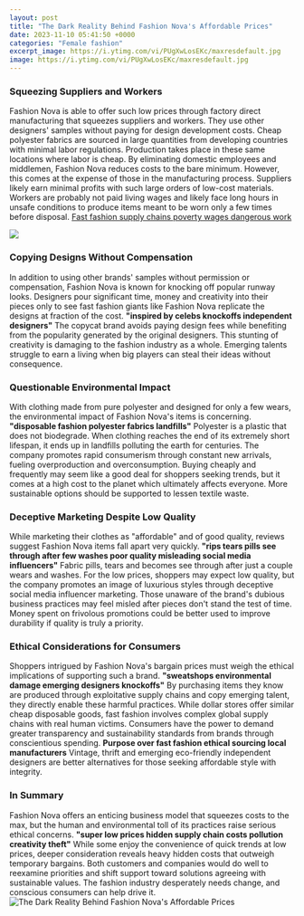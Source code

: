 ```yaml
---
layout: post
title: "The Dark Reality Behind Fashion Nova's Affordable Prices"
date: 2023-11-10 05:41:50 +0000
categories: "Female fashion"
excerpt_image: https://i.ytimg.com/vi/PUgXwLosEKc/maxresdefault.jpg
image: https://i.ytimg.com/vi/PUgXwLosEKc/maxresdefault.jpg
---
```


### Squeezing Suppliers and Workers
Fashion Nova is able to offer such low prices through factory direct manufacturing that squeezes suppliers and workers. They use other designers' samples without paying for design development costs. Cheap polyester fabrics are sourced in large quantities from developing countries with minimal labor regulations. Production takes place in these same locations where labor is cheap. By eliminating domestic employees and middlemen, Fashion Nova reduces costs to the bare minimum. However, this comes at the expense of those in the manufacturing process. Suppliers likely earn minimal profits with such large orders of low-cost materials. Workers are probably not paid living wages and likely face long hours in unsafe conditions to produce items meant to be worn only a few times before disposal. [Fast fashion supply chains poverty wages dangerous work](https://store.fi.io.vn/chihuahua-dog-training-good-boy-k-lovers-gift-t-shirt)

![](https://kikoskaptures.files.wordpress.com/2018/12/IMG_4037.jpg?w=900)
### Copying Designs Without Compensation 
In addition to using other brands' samples without permission or compensation, Fashion Nova is known for knocking off popular runway looks. Designers pour significant time, money and creativity into their pieces only to see fast fashion giants like Fashion Nova replicate the designs at fraction of the cost. **"inspired by celebs knockoffs independent designers"** The copycat brand avoids paying design fees while benefiting from the popularity generated by the original designers. This stunting of creativity is damaging to the fashion industry as a whole. Emerging talents struggle to earn a living when big players can steal their ideas without consequence.
### Questionable Environmental Impact
With clothing made from pure polyester and designed for only a few wears, the environmental impact of Fashion Nova's items is concerning. **"disposable fashion polyester fabrics landfills"** Polyester is a plastic that does not biodegrade. When clothing reaches the end of its extremely short lifespan, it ends up in landfills polluting the earth for centuries. The company promotes rapid consumerism through constant new arrivals, fueling overproduction and overconsumption. Buying cheaply and frequently may seem like a good deal for shoppers seeking trends, but it comes at a high cost to the planet which ultimately affects everyone. More sustainable options should be supported to lessen textile waste. 
### Deceptive Marketing Despite Low Quality 
While marketing their clothes as "affordable" and of good quality, reviews suggest Fashion Nova items fall apart very quickly. **"rips tears pills see through after few washes poor quality misleading social media influencers"** Fabric pills, tears and becomes see through after just a couple wears and washes. For the low prices, shoppers may expect low quality, but the company promotes an image of luxurious styles through deceptive social media influencer marketing. Those unaware of the brand's dubious business practices may feel misled after pieces don't stand the test of time. Money spent on frivolous promotions could be better used to improve durability if quality is truly a priority.
### Ethical Considerations for Consumers
Shoppers intrigued by Fashion Nova's bargain prices must weigh the ethical implications of supporting such a brand. **"sweatshops environmental damage emerging designers knockoffs"** By purchasing items they know are produced through exploitative supply chains and copy emerging talent, they directly enable these harmful practices. While dollar stores offer similar cheap disposable goods, fast fashion involves complex global supply chains with real human victims. Consumers have the power to demand greater transparency and sustainability standards from brands through conscientious spending. **Purpose over fast fashion ethical sourcing local manufacturers** Vintage, thrift and emerging eco-friendly independent designers are better alternatives for those seeking affordable style with integrity.
### In Summary 
Fashion Nova offers an enticing business model that squeezes costs to the max, but the human and environmental toll of its practices raise serious ethical concerns. **"super low prices hidden supply chain costs pollution creativity theft"** While some enjoy the convenience of quick trends at low prices, deeper consideration reveals heavy hidden costs that outweigh temporary bargains. Both customers and companies would do well to reexamine priorities and shift support toward solutions agreeing with sustainable values. The fashion industry desperately needs change, and conscious consumers can help drive it.
![The Dark Reality Behind Fashion Nova's Affordable Prices](https://i.ytimg.com/vi/PUgXwLosEKc/maxresdefault.jpg)